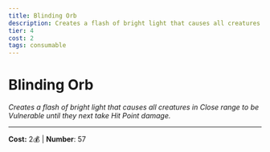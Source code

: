 ```yaml
---
title: Blinding Orb
description: Creates a flash of bright light that causes all creatures in Close range to be Vulnerable until they next take Hit Point damage.
tier: 4
cost: 2
tags: consumable
---
```

# Blinding Orb

_Creates a flash of bright light that causes all creatures in Close range to be Vulnerable until they next take Hit Point damage._

___
**Cost:** 2💰 | **Number**: 57
